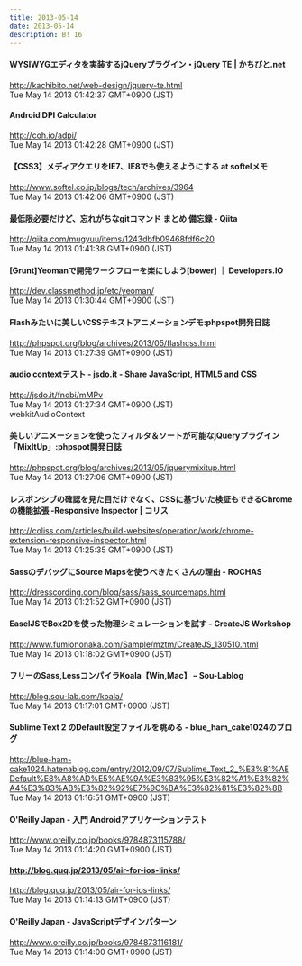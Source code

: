 ```yaml
---
title: 2013-05-14
date: 2013-05-14
description: B! 16
---
```


#### WYSIWYGエディタを実装するjQueryプラグイン・jQuery TE | かちびと.net
http://kachibito.net/web-design/jquery-te.html<br>
Tue May 14 2013 01:42:37 GMT+0900 (JST)<br>


#### Android DPI Calculator
http://coh.io/adpi/<br>
Tue May 14 2013 01:42:28 GMT+0900 (JST)<br>


#### 【CSS3】メディアクエリをIE7、IE8でも使えるようにする   at softelメモ
http://www.softel.co.jp/blogs/tech/archives/3964<br>
Tue May 14 2013 01:42:06 GMT+0900 (JST)<br>


#### 最低限必要だけど、忘れがちなgitコマンド まとめ 備忘録 - Qiita
http://qiita.com/mugyuu/items/1243dbfb09468fdf6c20<br>
Tue May 14 2013 01:41:38 GMT+0900 (JST)<br>


#### [Grunt]Yeomanで開発ワークフローを楽にしよう[bower] ｜ Developers.IO
http://dev.classmethod.jp/etc/yeoman/<br>
Tue May 14 2013 01:30:44 GMT+0900 (JST)<br>


#### Flashみたいに美しいCSSテキストアニメーションデモ:phpspot開発日誌
http://phpspot.org/blog/archives/2013/05/flashcss.html<br>
Tue May 14 2013 01:27:39 GMT+0900 (JST)<br>


#### audio contextテスト - jsdo.it - Share JavaScript, HTML5 and CSS
http://jsdo.it/fnobi/mMPv<br>
Tue May 14 2013 01:27:34 GMT+0900 (JST)<br>
webkitAudioContext


#### 美しいアニメーションを使ったフィルタ＆ソートが可能なjQueryプラグイン「MixItUp」:phpspot開発日誌
http://phpspot.org/blog/archives/2013/05/jquerymixitup.html<br>
Tue May 14 2013 01:27:06 GMT+0900 (JST)<br>


####   レスポンシブの確認を見た目だけでなく、CSSに基づいた検証もできるChromeの機能拡張 -Responsive Inspector | コリス
http://coliss.com/articles/build-websites/operation/work/chrome-extension-responsive-inspector.html<br>
Tue May 14 2013 01:25:35 GMT+0900 (JST)<br>


#### SassのデバッグにSource Mapsを使うべきたくさんの理由 - ROCHAS
http://dresscording.com/blog/sass/sass_sourcemaps.html<br>
Tue May 14 2013 01:21:52 GMT+0900 (JST)<br>


#### EaselJSでBox2Dを使った物理シミュレーションを試す - CreateJS Workshop
http://www.fumiononaka.com/Sample/mztm/CreateJS_130510.html<br>
Tue May 14 2013 01:18:02 GMT+0900 (JST)<br>


#### フリーのSass,LessコンパイラKoala【Win,Mac】 – Sou-Lablog
http://blog.sou-lab.com/koala/<br>
Tue May 14 2013 01:17:01 GMT+0900 (JST)<br>


#### Sublime Text 2 のDefault設定ファイルを眺める - blue_ham_cake1024のブログ
http://blue-ham-cake1024.hatenablog.com/entry/2012/09/07/Sublime_Text_2_%E3%81%AEDefault%E8%A8%AD%E5%AE%9A%E3%83%95%E3%82%A1%E3%82%A4%E3%83%AB%E3%82%92%E7%9C%BA%E3%82%81%E3%82%8B<br>
Tue May 14 2013 01:16:51 GMT+0900 (JST)<br>


#### O'Reilly Japan - 入門 Androidアプリケーションテスト
http://www.oreilly.co.jp/books/9784873115788/<br>
Tue May 14 2013 01:14:20 GMT+0900 (JST)<br>


#### http://blog.quq.jp/2013/05/air-for-ios-links/
http://blog.quq.jp/2013/05/air-for-ios-links/<br>
Tue May 14 2013 01:14:13 GMT+0900 (JST)<br>


#### O'Reilly Japan - JavaScriptデザインパターン
http://www.oreilly.co.jp/books/9784873116181/<br>
Tue May 14 2013 01:14:00 GMT+0900 (JST)<br>


